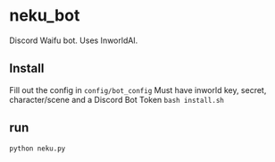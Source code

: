 # neku_bot
Discord Waifu bot. Uses InworldAI. 
## Install
Fill out the config in ```config/bot_config``` Must have inworld key, secret, character/scene and a Discord Bot Token
```bash install.sh```
## run
```python neku.py```
